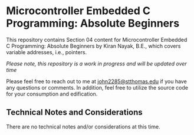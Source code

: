 
# Microcontroller Embedded C Programming: Absolute Beginners

This repository contains Section 04 content for Microcontroller
Embedded C Programming: Absolute Beginners by Kiran Nayak, B.E.,
which covers variable addresses, i.e., pointers.

<i>Please note, this repository is a work in progress and will
be updated over time</i>

Please feel free to reach out to me at john2285@stthomas.edu
if you have any questions or comments. In addition, feel free
to utilize the source code for your consumption and edification.

Technical Notes and Considerations
-----------------------------------------------------------------

There are no technical notes and/or considerations at this time.



